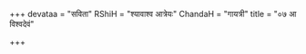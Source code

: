 +++
devataa = "सविता"
RShiH = "श्यावाश्व आत्रेयः"
ChandaH = "गायत्री"
title = "०७ आ विश्वदेवं"

+++
